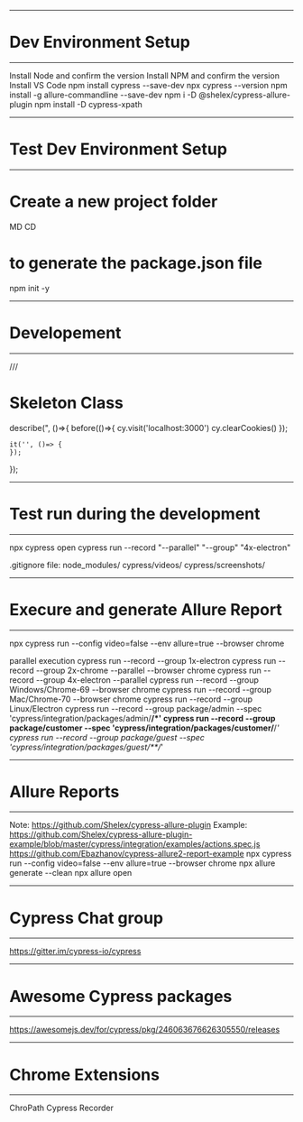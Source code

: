 --------------------------------------------------------------------------------------------------------------------
# Dev Environment Setup
--------------------------------------------------------------------------------------------------------------------
Install Node and confirm the version
Install NPM and confirm the version
Install VS Code
npm install cypress --save-dev
npx cypress --version
npm install -g allure-commandline --save-dev
npm i -D @shelex/cypress-allure-plugin
npm install -D cypress-xpath

--------------------------------------------------------------------------------------------------------------------
# Test Dev Environment Setup
--------------------------------------------------------------------------------------------------------------------
# Create a new project folder
MD <Project Folder>
CD <Project Folder>

# to generate the  package.json file
npm init -y

--------------------------------------------------------------------------------------------------------------------
# Developement
--------------------------------------------------------------------------------------------------------------------
/// <reference types="cypress" />

# Skeleton Class
describe(", ()=>{
    before(()=>{
		cy.visit('localhost:3000')
		cy.clearCookies()
    });

    it('', ()=> {
    });
});

--------------------------------------------------------------------------------------------------------------------
# Test run during the development 
--------------------------------------------------------------------------------------------------------------------
npx cypress open
cypress run --record "--parallel" "--group" "4x-electron"


.gitignore file:
	node_modules/
	cypress/videos/
	cypress/screenshots/

 
--------------------------------------------------------------------------------------------------------------------
# Execure and generate Allure Report
--------------------------------------------------------------------------------------------------------------------
npx cypress run --config video=false --env allure=true --browser chrome

parallel execution
	cypress run --record --group 1x-electron
	cypress run --record --group 2x-chrome --parallel --browser chrome
	cypress run --record --group 4x-electron --parallel
	cypress run --record --group Windows/Chrome-69 --browser chrome
	cypress run --record --group Mac/Chrome-70 --browser chrome
	cypress run --record --group Linux/Electron
	cypress run --record --group package/admin --spec 'cypress/integration/packages/admin/**/*'
	cypress run --record --group package/customer --spec 'cypress/integration/packages/customer/**/*'
	cypress run --record --group package/guest --spec 'cypress/integration/packages/guest/**/*'




--------------------------------------------------------------------------------------------------------------------
# Allure Reports
--------------------------------------------------------------------------------------------------------------------
Note: https://github.com/Shelex/cypress-allure-plugin
Example: 
	https://github.com/Shelex/cypress-allure-plugin-example/blob/master/cypress/integration/examples/actions.spec.js
	https://github.com/Ebazhanov/cypress-allure2-report-example
npx cypress run --config video=false --env allure=true --browser chrome
npx allure generate --clean
npx allure open




--------------------------------------------------------------------------------------------------------------------
# Cypress Chat group
--------------------------------------------------------------------------------------------------------------------
https://gitter.im/cypress-io/cypress

--------------------------------------------------------------------------------------------------------------------
# Awesome Cypress packages
--------------------------------------------------------------------------------------------------------------------
https://awesomejs.dev/for/cypress/pkg/246063676626305550/releases


--------------------------------------------------------------------------------------------------------------------
# Chrome Extensions
--------------------------------------------------------------------------------------------------------------------
ChroPath
Cypress Recorder
